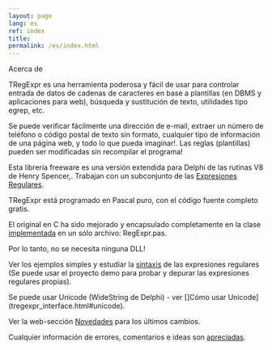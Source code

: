 ```yaml
---
layout: page
lang: es
ref: index
title:
permalink: /es/index.html
---
```


Acerca de


TRegExpr es una herramienta poderosa y f&#225;cil de usar para controlar entrada de datos
de cadenas de caracteres en base a plantillas (en DBMS y aplicaciones para web),
b&#250;squeda y sustituci&#243;n de texto, utilidades tipo egrep, etc.

Se puede verificar f&#225;cilmente una direcci&#243;n de e-mail, extraer un n&#250;mero
de tel&#233;fono o c&#243;digo postal de texto sin formato, cualquier tipo de
informaci&#243;n de una p&#225;gina web, y todo lo que pueda imaginar!.
Las reglas (plantillas) pueden ser modificadas sin recompilar el programa!

Esta librer&#237;a freeware es una versi&#243;n extendida para Delphi de las rutinas
V8 de Henry Spencer,. Trabajan con un subconjunto de las
[Expresiones Regulares](regexp_syntax.html).

TRegExpr est&#225; programado en Pascal puro, con el c&#243;digo fuente completo gratis.

El original en C ha sido mejorado y encapsulado completamente en la clase
[implementada](tregexpr_interface.html) en un s&#243;lo archivo: RegExpr.pas.

Por lo tanto, no se necesita ninguna DLL!

Ver los ejemplos simples y estudiar la [sintaxis](regexp_syntax.html) de las expresiones
regulares (Se puede usar el proyecto demo para probar
y depurar las expresiones regulares propias).

Se puede usar Unicode (WideString de Delphi) - ver
[]C&oacute;mo usar Unicode](tregexpr_interface.html#unicode).

Ver la web-secci&#243;n [Novedades](https://regexpstudio.com) para los &#250;ltimos cambios.

Cualquier informaci&#243;n de errores, comentarios e ideas son <a href=author.html>apreciadas</a>.
